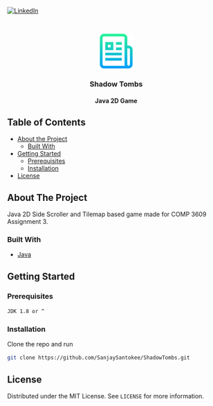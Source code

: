 [![LinkedIn][linkedin-shield]][linkedin-url]



<!-- PROJECT LOGO -->
<br />
<p align="center">
  <a href="https://github.com/SanjaySantokee/ShadowTombs">
    <img src="images/file.png" alt="Logo" width="80" height="80">
  </a>

  <h3 align="center">Shadow Tombs</h3>
  <h4 align="center">Java 2D Game</h4>


<!-- TABLE OF CONTENTS -->
## Table of Contents

* [About the Project](#about-the-project)
  * [Built With](#built-with)
* [Getting Started](#getting-started)
  * [Prerequisites](#prerequisites)
  * [Installation](#installation)
* [License](#license)


<!-- ABOUT THE PROJECT -->
## About The Project

Java 2D Side Scroller and Tilemap based game made for COMP 3609 Assignment 3.

### Built With

* [Java](https://java.com)



<!-- GETTING STARTED -->
## Getting Started



### Prerequisites

```sh
JDK 1.8 or ^
```

### Installation

Clone the repo and run
```sh
git clone https://github.com/SanjaySantokee/ShadowTombs.git
```

<!-- LICENSE -->
## License

Distributed under the MIT License. See `LICENSE` for more information.


[linkedin-shield]: https://img.shields.io/badge/-LinkedIn-black.svg?style=flat-square&logo=linkedin&colorB=555
[linkedin-url]: https://linkedin.com/in/sanjaysantokee
